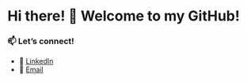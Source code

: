 # Hi there! 👋 Welcome to my GitHub!
<!--
I'm **Dawit Melka**, a passionate software engineer with interests in **Machine Learning**, **Knowledge Graphs**, and **Backend Development**.

---

### 🔧 Technologies & Tools:
- **Programming Languages**: Python, Java, JavaScript, Shell
- **Tools & Platforms**: Docker, Neo4j, Flask, Django
- **Interests**: Large Language Models (LLMs), Graph Data Science (GDS), Real-Time Communication (RTC)

---

### 📊 My GitHub Stats:

<div align="center">
  <img width="400" src="https://github-readme-stats.vercel.app/api?username=dawit-melka&theme=vue-dark&show_icons=true&hide_border=true&count_private=true" alt="Dawit's GitHub Stats"/>
  <img width="400" src="https://github-readme-streak-stats.herokuapp.com/?user=dawit-melka&theme=vue-dark&hide_border=true" alt="Dawit's Streak Stats"/>
  <img width="400" src="https://github-readme-stats.vercel.app/api/top-langs/?username=dawit-melka&theme=vue-dark&show_icons=true&hide_border=true&layout=compact" alt="Top Languages"/>
</div>


---

### 🌱 What I’m currently working on:
- Building **AI assistants** that integrate LLMs with Knowledge Graphs.
- Optimizing **large-scale query pipelines** for bioinformatics applications.
- Exploring **few-shot learning techniques** for better query understanding.

---
-->
### 📫 Let’s connect!
- 💼 [LinkedIn](https://www.linkedin.com/in/dawit-melka)
- 📧 [Email](mailto:davebadeg@gmail.com)

